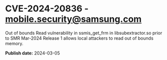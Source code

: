 # CVE-2024-20836 - mobile.security@samsung.com

Out of bounds Read vulnerability in ssmis_get_frm in libsubextractor.so prior to SMR Mar-2024 Release 1 allows local attackers to read out of bounds memory.

**Publish date:** 2024-03-05
